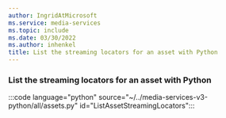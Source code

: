 ```yaml
---
author: IngridAtMicrosoft
ms.service: media-services
ms.topic: include
ms.date: 03/30/2022
ms.author: inhenkel
title: List the streaming locators for an asset with Python
---
```


### List the streaming locators for an asset with Python

:::code language="python" source="~/../media-services-v3-python/all/assets.py" id="ListAssetStreamingLocators":::
